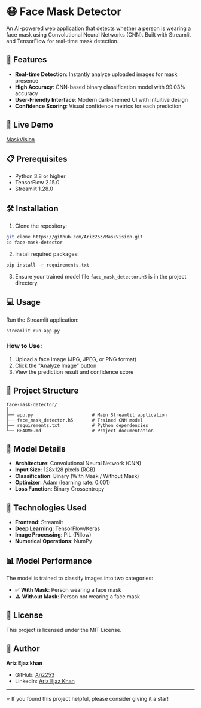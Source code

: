 # 😷 Face Mask Detector

An AI-powered web application that detects whether a person is wearing a face mask using Convolutional Neural Networks (CNN). Built with Streamlit and TensorFlow for real-time mask detection.

## 🌟 Features

- **Real-time Detection**: Instantly analyze uploaded images for mask presence
- **High Accuracy**: CNN-based binary classification model with 99.03% accuracy
- **User-Friendly Interface**: Modern dark-themed UI with intuitive design
- **Confidence Scoring**: Visual confidence metrics for each prediction

## 🚀 Live Demo

[MaskVision](https://maskvision.streamlit.app/) 

## 📋 Prerequisites

- Python 3.8 or higher
- TensorFlow 2.15.0
- Streamlit 1.28.0

## 🛠️ Installation

1. Clone the repository:
```bash
git clone https://github.com/Ariz253/MaskVision.git
cd face-mask-detector
```

2. Install required packages:
```bash
pip install -r requirements.txt
```

3. Ensure your trained model file `face_mask_detector.h5` is in the project directory.

## 💻 Usage

Run the Streamlit application:
```bash
streamlit run app.py
```

### How to Use:
1. Upload a face image (JPG, JPEG, or PNG format)
2. Click the "Analyze Image" button
3. View the prediction result and confidence score

## 📁 Project Structure

```
face-mask-detector/
│
├── app.py                      # Main Streamlit application
├── face_mask_detector.h5       # Trained CNN model
├── requirements.txt            # Python dependencies
└── README.md                   # Project documentation
```

## 🧠 Model Details

- **Architecture**: Convolutional Neural Network (CNN)
- **Input Size**: 128x128 pixels (RGB)
- **Classification**: Binary (With Mask / Without Mask)
- **Optimizer**: Adam (learning rate: 0.001)
- **Loss Function**: Binary Crossentropy

## 🎨 Technologies Used

- **Frontend**: Streamlit
- **Deep Learning**: TensorFlow/Keras
- **Image Processing**: PIL (Pillow)
- **Numerical Operations**: NumPy

## 📊 Model Performance

The model is trained to classify images into two categories:
- ✅ **With Mask**: Person wearing a face mask
- ⚠️ **Without Mask**: Person not wearing a face mask

## 📝 License

This project is licensed under the MIT License.

## 👤 Author

**Ariz Ejaz khan**
- GitHub: [Ariz253](https://github.com/Ariz253)
- LinkedIn: [Ariz Ejaz Khan](www.linkedin.com/in/arizejazkhan)

---

⭐ If you found this project helpful, please consider giving it a star!